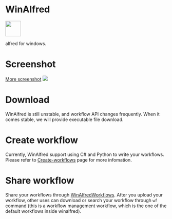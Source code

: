 WinAlfred
=========
<img src="http://ww2.sinaimg.cn/large/5d7c1fa4gw1ecguilvacmj2074074748.jpg" height="48" />

alfred for windows. 


Screenshot
=========

<a href="https://github.com/qianlifeng/WinAlfred/wiki/Screenshot">More screenshot</a>
<img src="http://ww4.sinaimg.cn/large/684a4a64gw1ec8rwdmqvbg20zk0m8qih.gif" />


Download
=========

WinAlfred is still unstable, and workflow API changes frequently. When it comes stable, we will provide executable file download.


Create workflow
=========

Currently, WinAlfred support using C# and Python to write your workflows. Please refer to [Create-workflows](https://github.com/qianlifeng/WinAlfred/wiki/Create-workflows) page for more infomation.

Share workflow
=========

Share your workflows through <a href="http://winalfred.scottqian.com/">WinAlfredWorkflows</a>. After you upload your workflow, other uses can download or search your workflow through `wf` command (this is a workflow management workflow, which is the one of the default workflows inside winalfred).
